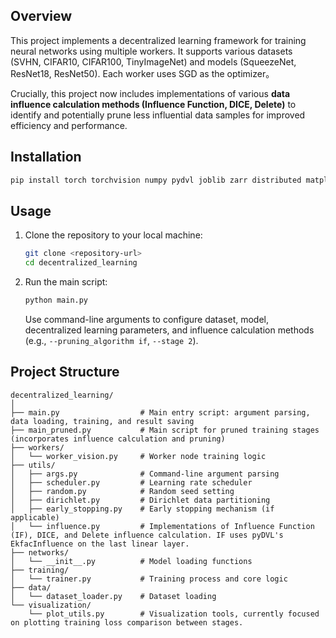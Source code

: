 ## Overview
This project implements a decentralized learning framework for training neural networks using multiple workers. It supports various datasets (SVHN, CIFAR10, CIFAR100, TinyImageNet) and models (SqueezeNet, ResNet18, ResNet50). Each worker uses SGD as the optimizer。

Crucially, this project now includes implementations of various **data influence calculation methods (Influence Function, DICE, Delete)** to identify and potentially prune less influential data samples for improved efficiency and performance.

## Installation
   ```bash
   pip install torch torchvision numpy pydvl joblib zarr distributed matplotlib seaborn
   ```

## Usage
1. Clone the repository to your local machine:
   ```bash
   git clone <repository-url>
   cd decentralized_learning
   ```
2. Run the main script:
   ```bash
   python main.py
   ```
   Use command-line arguments to configure dataset, model, decentralized learning parameters, and influence calculation methods (e.g., `--pruning_algorithm if`, `--stage 2`).

## Project Structure
```
decentralized_learning/
│
├── main.py                  # Main entry script: argument parsing, data loading, training, and result saving
├── main_pruned.py           # Main script for pruned training stages (incorporates influence calculation and pruning)
├── workers/
│   └── worker_vision.py     # Worker node training logic
├── utils/
│   ├── args.py              # Command-line argument parsing
│   ├── scheduler.py         # Learning rate scheduler
│   ├── random.py            # Random seed setting
│   ├── dirichlet.py         # Dirichlet data partitioning
│   ├── early_stopping.py    # Early stopping mechanism (if applicable)
│   └── influence.py         # Implementations of Influence Function (IF), DICE, and Delete influence calculation. IF uses pyDVL's EkfacInfluence on the last linear layer.
├── networks/
│   └── __init__.py          # Model loading functions
├── training/
│   └── trainer.py           # Training process and core logic
├── data/
│   └── dataset_loader.py    # Dataset loading
└── visualization/
    └── plot_utils.py        # Visualization tools, currently focused on plotting training loss comparison between stages.
``` 

